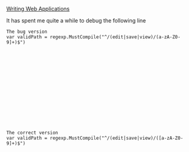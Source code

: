 [Writing Web Applications](https://go.dev/doc/articles/wiki/)

It has spent me quite a while to debug the following line

```
The bug version
var validPath = regexp.MustCompile("^/(edit|save|view)/(a-zA-Z0-9]+)$")
















The correct version
var validPath = regexp.MustCompile("^/(edit|save|view)/([a-zA-Z0-9]+)$")
```
